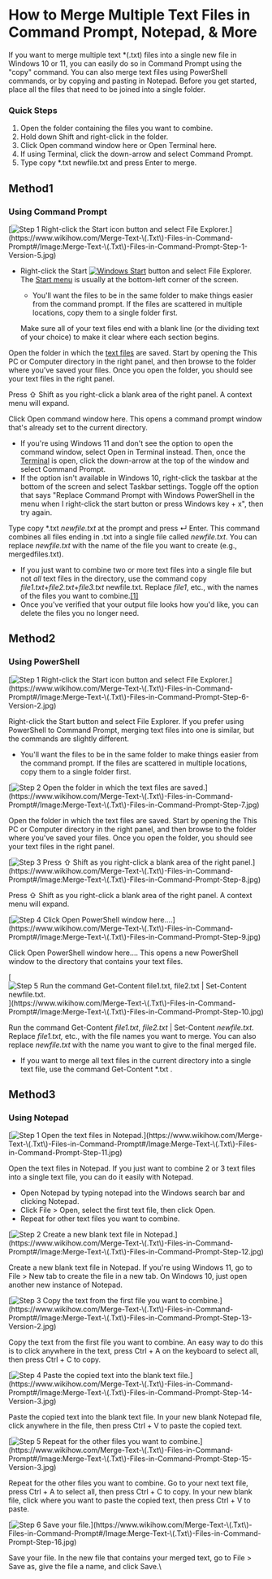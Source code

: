 # How to Merge Multiple Text Files in Command Prompt, Notepad, & More

If you want to merge multiple text \*(.txt) files into a single new file in Windows 10 or 11, you can easily do so in Command Prompt using the "copy" command. You can also merge text files using PowerShell commands, or by copying and pasting in Notepad. Before you get started, place all the files that need to be joined into a single folder.

### Quick Steps

1. Open the folder containing the files you want to combine.
2. Hold down Shift and right-click in the folder.
3. Click Open command window here or Open Terminal here.
4. If using Terminal, click the down-arrow and select Command Prompt.
5. Type copy \*.txt newfile.txt and press Enter to merge.

## Method1

### Using Command Prompt

[![Step 1 Right-click the Start icon button and select File Explorer.](https://www.wikihow.com/images/thumb/9/98/Merge-Text-\(.Txt\)-Files-in-Command-Prompt-Step-1-Version-5.jpg/v4-728px-Merge-Text-\(.Txt\)-Files-in-Command-Prompt-Step-1-Version-5.jpg.webp)](https://www.wikihow.com/Merge-Text-\(.Txt\)-Files-in-Command-Prompt#/Image:Merge-Text-\(.Txt\)-Files-in-Command-Prompt-Step-1-Version-5.jpg)

*   Right-click the Start [![Windows Start](https://www.wikihow.com/images/0/07/Windowsstart.png)](https://www.wikihow.com/Merge-Text-\(.Txt\)-Files-in-Command-Prompt#/Image:Windowsstart.png) button and select File Explorer. The [Start menu](https://www.wikihow.com/Use-the-Windows-10-Start-Menu) is usually at the bottom-left corner of the screen.

    * You'll want the files to be in the same folder to make things easier from the command prompt. If the files are scattered in multiple locations, copy them to a single folder first.

    Make sure all of your text files end with a blank line (or the dividing text of your choice) to make it clear where each section begins.

Open the folder in which the [text files](https://www.wikihow.com/Save-a-Text-or-.txt-File) are saved. Start by opening the This PC or Computer directory in the right panel, and then browse to the folder where you've saved your files. Once you open the folder, you should see your text files in the right panel.

Press ⇧ Shift as you right-click a blank area of the right panel. A context menu will expand.

Click Open command window here. This opens a command prompt window that's already set to the current directory.

* If you're using Windows 11 and don't see the option to open the command window, select Open in Terminal instead. Then, once the [Terminal](https://www.wikihow.com/Open-Terminal-in-Windows) is open, click the down-arrow at the top of the window and select Command Prompt.
* If the option isn't available in Windows 10, right-click the taskbar at the bottom of the screen and select Taskbar settings. Toggle off the option that says "Replace Command Prompt with Windows PowerShell in the menu when I right-click the start button or press Windows key + x", then try again.

Type copy \*.txt _newfile.txt_ at the prompt and press ↵ Enter. This command combines all files ending in .txt into a single file called _newfile.txt_. You can replace _newfile.txt_ with the name of the file you want to create (e.g., mergedfiles.txt).

* If you just want to combine two or more text files into a single file but not _all_ text files in the directory, use the command copy _file1.txt_+_file2.txt_+_file3.txt_ newfile.txt. Replace _file1_, etc., with the names of the files you want to combine.[\[1\]](https://www.wikihow.com/Merge-Text-\(.Txt\)-Files-in-Command-Prompt#_note-1)
* Once you've verified that your output file looks how you'd like, you can delete the files you no longer need.

## Method2

### Using PowerShell

[![Step 1 Right-click the Start icon button and select File Explorer.](https://www.wikihow.com/images/thumb/e/ec/Merge-Text-\(.Txt\)-Files-in-Command-Prompt-Step-6-Version-2.jpg/v4-728px-Merge-Text-\(.Txt\)-Files-in-Command-Prompt-Step-6-Version-2.jpg.webp)](https://www.wikihow.com/Merge-Text-\(.Txt\)-Files-in-Command-Prompt#/Image:Merge-Text-\(.Txt\)-Files-in-Command-Prompt-Step-6-Version-2.jpg)

Right-click the Start  button and select File Explorer. If you prefer using PowerShell to Command Prompt, merging text files into one is similar, but the commands are slightly different.

* You'll want the files to be in the same folder to make things easier from the command prompt. If the files are scattered in multiple locations, copy them to a single folder first.

[![Step 2 Open the folder in which the text files are saved.](https://www.wikihow.com/images/thumb/f/f6/Merge-Text-\(.Txt\)-Files-in-Command-Prompt-Step-7.jpg/v4-728px-Merge-Text-\(.Txt\)-Files-in-Command-Prompt-Step-7.jpg.webp)](https://www.wikihow.com/Merge-Text-\(.Txt\)-Files-in-Command-Prompt#/Image:Merge-Text-\(.Txt\)-Files-in-Command-Prompt-Step-7.jpg)

Open the folder in which the text files are saved. Start by opening the This PC or Computer directory in the right panel, and then browse to the folder where you've saved your files. Once you open the folder, you should see your text files in the right panel.

[![Step 3 Press ⇧ Shift as you right-click a blank area of the right panel.](https://www.wikihow.com/images/thumb/1/1d/Merge-Text-\(.Txt\)-Files-in-Command-Prompt-Step-8.jpg/v4-728px-Merge-Text-\(.Txt\)-Files-in-Command-Prompt-Step-8.jpg.webp)](https://www.wikihow.com/Merge-Text-\(.Txt\)-Files-in-Command-Prompt#/Image:Merge-Text-\(.Txt\)-Files-in-Command-Prompt-Step-8.jpg)

Press ⇧ Shift as you right-click a blank area of the right panel. A context menu will expand.

[![Step 4 Click Open PowerShell window here….](https://www.wikihow.com/images/thumb/3/37/Merge-Text-\(.Txt\)-Files-in-Command-Prompt-Step-9.jpg/v4-728px-Merge-Text-\(.Txt\)-Files-in-Command-Prompt-Step-9.jpg.webp)](https://www.wikihow.com/Merge-Text-\(.Txt\)-Files-in-Command-Prompt#/Image:Merge-Text-\(.Txt\)-Files-in-Command-Prompt-Step-9.jpg)

Click Open PowerShell window here…. This opens a new PowerShell window to the directory that contains your text files.

[![Step 5 Run the command Get-Content file1.txt, file2.txt | Set-Content newfile.txt.](https://www.wikihow.com/images/thumb/5/52/Merge-Text-\(.Txt\)-Files-in-Command-Prompt-Step-10.jpg/v4-728px-Merge-Text-\(.Txt\)-Files-in-Command-Prompt-Step-10.jpg.webp)](https://www.wikihow.com/Merge-Text-\(.Txt\)-Files-in-Command-Prompt#/Image:Merge-Text-\(.Txt\)-Files-in-Command-Prompt-Step-10.jpg)

Run the command Get-Content _file1.txt_, _file2.txt_ | Set-Content _newfile.txt_. Replace _file1.txt,_ etc., with the file names you want to merge. You can also replace _newfile.txt_ with the name you want to give to the final merged file.

* If you want to merge all text files in the current directory into a single text file, use the command Get-Content \*.txt .

## Method3

### Using Notepad

[![Step 1 Open the text files in Notepad.](https://www.wikihow.com/images/thumb/e/e5/Merge-Text-\(.Txt\)-Files-in-Command-Prompt-Step-11.jpg/v4-728px-Merge-Text-\(.Txt\)-Files-in-Command-Prompt-Step-11.jpg.webp)](https://www.wikihow.com/Merge-Text-\(.Txt\)-Files-in-Command-Prompt#/Image:Merge-Text-\(.Txt\)-Files-in-Command-Prompt-Step-11.jpg)

Open the text files in Notepad. If you just want to combine 2 or 3 text files into a single text file, you can do it easily with Notepad.

* Open Notepad by typing notepad into the Windows search bar and clicking Notepad.
* Click File > Open, select the first text file, then click Open.
* Repeat for other text files you want to combine.

[![Step 2 Create a new blank text file in Notepad.](https://www.wikihow.com/images/thumb/3/3a/Merge-Text-\(.Txt\)-Files-in-Command-Prompt-Step-12.jpg/v4-728px-Merge-Text-\(.Txt\)-Files-in-Command-Prompt-Step-12.jpg.webp)](https://www.wikihow.com/Merge-Text-\(.Txt\)-Files-in-Command-Prompt#/Image:Merge-Text-\(.Txt\)-Files-in-Command-Prompt-Step-12.jpg)

Create a new blank text file in Notepad. If you're using Windows 11, go to File > New tab to create the file in a new tab. On Windows 10, just open another new instance of Notepad.

[![Step 3 Copy the text from the first file you want to combine.](https://www.wikihow.com/images/thumb/a/a1/Merge-Text-\(.Txt\)-Files-in-Command-Prompt-Step-13-Version-2.jpg/v4-728px-Merge-Text-\(.Txt\)-Files-in-Command-Prompt-Step-13-Version-2.jpg.webp)](https://www.wikihow.com/Merge-Text-\(.Txt\)-Files-in-Command-Prompt#/Image:Merge-Text-\(.Txt\)-Files-in-Command-Prompt-Step-13-Version-2.jpg)

Copy the text from the first file you want to combine. An easy way to do this is to click anywhere in the text, press Ctrl + A on the keyboard to select all, then press Ctrl + C to copy.

[![Step 4 Paste the copied text into the blank text file.](https://www.wikihow.com/images/thumb/a/a2/Merge-Text-\(.Txt\)-Files-in-Command-Prompt-Step-14-Version-3.jpg/v4-728px-Merge-Text-\(.Txt\)-Files-in-Command-Prompt-Step-14-Version-3.jpg.webp)](https://www.wikihow.com/Merge-Text-\(.Txt\)-Files-in-Command-Prompt#/Image:Merge-Text-\(.Txt\)-Files-in-Command-Prompt-Step-14-Version-3.jpg)

Paste the copied text into the blank text file. In your new blank Notepad file, click anywhere in the file, then press Ctrl + V to paste the copied text.

[![Step 5 Repeat for the other files you want to combine.](https://www.wikihow.com/images/thumb/8/85/Merge-Text-\(.Txt\)-Files-in-Command-Prompt-Step-15-Version-3.jpg/v4-728px-Merge-Text-\(.Txt\)-Files-in-Command-Prompt-Step-15-Version-3.jpg.webp)](https://www.wikihow.com/Merge-Text-\(.Txt\)-Files-in-Command-Prompt#/Image:Merge-Text-\(.Txt\)-Files-in-Command-Prompt-Step-15-Version-3.jpg)

Repeat for the other files you want to combine. Go to your next text file, press Ctrl + A to select all, then press Ctrl + C to copy. In your new blank file, click where you want to paste the copied text, then press Ctrl + V to paste.

[![Step 6 Save your file.](https://www.wikihow.com/images/thumb/c/c6/Merge-Text-\(.Txt\)-Files-in-Command-Prompt-Step-16.jpg/v4-728px-Merge-Text-\(.Txt\)-Files-in-Command-Prompt-Step-16.jpg.webp)](https://www.wikihow.com/Merge-Text-\(.Txt\)-Files-in-Command-Prompt#/Image:Merge-Text-\(.Txt\)-Files-in-Command-Prompt-Step-16.jpg)

Save your file. In the new file that contains your merged text, go to File > Save as, give the file a name, and click Save.\
